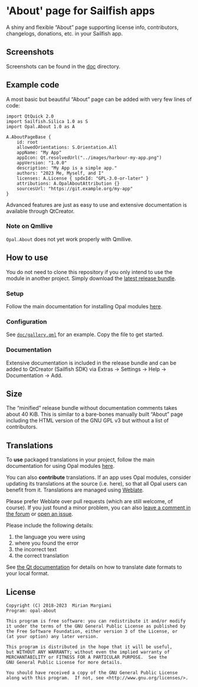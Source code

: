 <!--
SPDX-FileCopyrightText: 2020-2023 Mirian Margiani
SPDX-License-Identifier: GFDL-1.3-or-later
-->

# 'About' page for Sailfish apps

A shiny and flexible “About” page supporting license info, contributors,
changelogs, donations, etc. in your Sailfish app.

## Screenshots

Screenshots can be found in the [doc](doc/) directory.

## Example code

A most basic but beautiful “About” page can be added with very few lines of
code:

```{qml}
import QtQuick 2.0
import Sailfish.Silica 1.0 as S
import Opal.About 1.0 as A

A.AboutPageBase {
    id: root
    allowedOrientations: S.Orientation.All
    appName: "My App"
    appIcon: Qt.resolvedUrl("../images/harbour-my-app.png")
    appVersion: "1.0.0"
    description: "My App is a simple app."
    authors: "2023 Me, Myself, and I"
    licenses: A.License { spdxId: "GPL-3.0-or-later" }
    attributions: A.OpalAboutAttribution {}
    sourcesUrl: "https://git.example.org/my-app"
}
```

Advanced features are just as easy to use and extensive documentation is
available through QtCreator.

### Note on Qmllive

`Opal.About` does not yet work properly with Qmllive.

## How to use

You do not need to clone this repository if you only intend to use the module in
another project. Simply download the
[latest release bundle](https://github.com/Pretty-SFOS/opal-about/releases/latest).

### Setup

Follow the main documentation for installing Opal modules
[here](https://github.com/Pretty-SFOS/opal/blob/main/README.md#using-opal).

### Configuration

See [`doc/gallery.qml`](doc/gallery.qml) for an example. Copy the file to get
started.

### Documentation

Extensive documentation is included in the release bundle and can be added to
QtCreator (Sailfish SDK) via Extras → Settings → Help → Documentation → Add.

## Size

The “minified” release bundle without documentation comments takes about 40 KiB.
This is similar to a bare-bones manually built “About” page including the HTML
version of the GNU GPL v3 but without a list of contributors.

## Translations

To **use** packaged translations in your project, follow the main documentation for
using Opal modules [here](https://github.com/Pretty-SFOS/opal#using-opal).

You can also **contribute** translations. If an app uses Opal modules, consider
updating its translations at the source (i.e. here), so that all Opal users can
benefit from it. Translations are managed using
[Weblate](https://hosted.weblate.org/projects/opal).

Please prefer Weblate over pull requests (which are still welcome, of course).
If you just found a minor problem, you can also
[leave a comment in the forum](https://forum.sailfishos.org/t/opal-qml-components-for-app-development/15801)
or [open an issue](https://github.com/Pretty-SFOS/opal/issues/new).

Please include the following details:

1. the language you were using
2. where you found the error
3. the incorrect text
4. the correct translation

See [the Qt documentation](https://doc.qt.io/qt-5/qml-qtqml-date.html#details) for
details on how to translate date formats to your local format.

## License

    Copyright (C) 2018-2023  Mirian Margiani
    Program: opal-about

    This program is free software: you can redistribute it and/or modify
    it under the terms of the GNU General Public License as published by
    the Free Software Foundation, either version 3 of the License, or
    (at your option) any later version.

    This program is distributed in the hope that it will be useful,
    but WITHOUT ANY WARRANTY; without even the implied warranty of
    MERCHANTABILITY or FITNESS FOR A PARTICULAR PURPOSE.  See the
    GNU General Public License for more details.

    You should have received a copy of the GNU General Public License
    along with this program.  If not, see <http://www.gnu.org/licenses/>.
